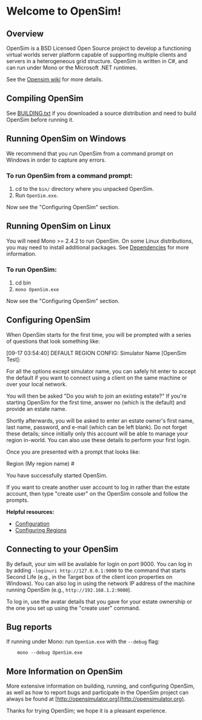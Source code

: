 # Welcome to OpenSim!

## Overview

OpenSim is a BSD Licensed Open Source project to develop a functioning virtual worlds server platform capable of supporting multiple clients and servers in a heterogeneous grid structure. OpenSim is written in C#, and can run under Mono or the Microsoft .NET runtimes.

See the [Opensim wiki](http://opensimulator.org/wiki/Main_Page) for more details.

## Compiling OpenSim

See [BUILDING.txt](http://opensimulator.org/wiki/BUILDING) if you downloaded a source distribution and need to build OpenSim before running it.

## Running OpenSim on Windows

We recommend that you run OpenSim from a command prompt on Windows in order to capture any errors.

### To run OpenSim from a command prompt:

1. cd to the `bin/` directory where you unpacked OpenSim.
2. Run `OpenSim.exe`.

Now see the "Configuring OpenSim" section.

## Running OpenSim on Linux

You will need Mono >= 2.4.2 to run OpenSim. On some Linux distributions, you may need to install additional packages. See [Dependencies](http://opensimulator.org/wiki/Dependencies) for more information.

### To run OpenSim:

1. cd bin
2. `mono OpenSim.exe`

Now see the "Configuring OpenSim" section.

## Configuring OpenSim

When OpenSim starts for the first time, you will be prompted with a series of questions that look something like:

[09-17 03:54:40] DEFAULT REGION CONFIG: Simulator Name [OpenSim Test]:

For all the options except simulator name, you can safely hit enter to accept the default if you want to connect using a client on the same machine or over your local network.

You will then be asked "Do you wish to join an existing estate?" If you're starting OpenSim for the first time, answer no (which is the default) and provide an estate name.

Shortly afterwards, you will be asked to enter an estate owner's first name, last name, password, and e-mail (which can be left blank). Do not forget these details; since initially only this account will be able to manage your region in-world. You can also use these details to perform your first login.

Once you are presented with a prompt that looks like:

  Region (My region name) #

You have successfully started OpenSim.

If you want to create another user account to log in rather than the estate account, then type "create user" on the OpenSim console and follow the prompts.

**Helpful resources:**

* [Configuration](http://opensimulator.org/wiki/Configuration)
* [Configuring Regions](http://opensimulator.org/wiki/Configuring_Regions)

## Connecting to your OpenSim

By default, your sim will be available for login on port 9000. You can log in by adding `-loginuri http://127.0.0.1:9000` to the command that starts Second Life (e.g., in the Target box of the client icon properties on Windows). You can also log in using the network IP address of the machine running OpenSim (e.g., `http://192.168.1.2:9000`).

To log in, use the avatar details that you gave for your estate ownership or the one you set up using the "create user" command.

## Bug reports

If running under Mono: run `OpenSim.exe` with the `--debug` flag:

        mono --debug OpenSim.exe

## More Information on OpenSim

More extensive information on building, running, and configuring OpenSim, as well as how to report bugs and participate in the OpenSim project can always be found at [http://opensimulator.org](http://opensimulator.org).

Thanks for trying OpenSim; we hope it is a pleasant experience.
